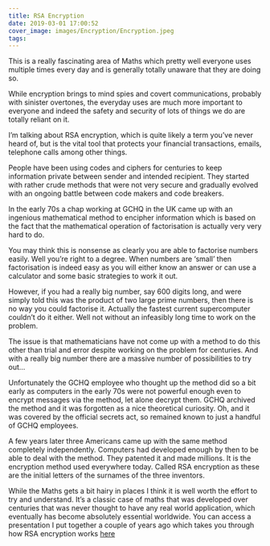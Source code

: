 ```yaml
---
title: RSA Encryption
date: 2019-03-01 17:00:52
cover_image: images/Encryption/Encryption.jpeg
tags:
---
```


This is a really fascinating area of Maths which pretty well everyone uses multiple times every day and is generally totally unaware that they are doing so.

While encryption brings to mind spies and covert communications, probably with sinister overtones, the everyday uses are much more important to everyone and indeed the safety and security of lots of things we do are totally reliant on it.

I’m talking about RSA encryption, which is quite likely a term you’ve never heard of, but is the vital tool that protects your financial transactions, emails, telephone calls among other things.

People have been using codes and ciphers for centuries to keep information private between sender and intended recipient.  They started with rather crude methods that were not very secure and gradually evolved with an ongoing battle between code makers and code breakers.

In the early 70s a chap working at GCHQ in the UK came up with an ingenious mathematical method to encipher information which is based on the fact that the mathematical operation of factorisation is actually very very hard to do.

You may think this is nonsense as clearly you are able to factorise numbers easily.  Well you’re right to a degree.  When numbers are ‘small’ then factorisation is indeed easy as you will either know an answer or can use a calculator and some basic strategies to work it out.

However, if you had a really big number, say 600 digits long, and were simply told this was the product of two large prime numbers, then there is no way you could factorise it. Actually the fastest current supercomputer couldn’t do it either.  Well not without an infeasibly long time to work on the problem.

The issue is that mathematicians have not come up with a method to do this other than trial and error despite working on the problem for centuries.  And with a really big number there are a massive number of possibilities to try out...

Unfortunately the GCHQ employee who thought up the method did so a bit early as computers in the early 70s were not powerful enough even to encrypt messages via the method, let alone decrypt them.  GCHQ archived the method and it was forgotten as a nice theoretical curiosity.  Oh, and it was covered by the official secrets act, so remained known to just a handful of GCHQ employees.

A few years later three Americans came up with the same method completely independently.  Computers had developed enough by then to be able to deal with the method.  They patented it and made millions.  It is the encryption method used everywhere today.  Called RSA encryption as these are the initial letters of the surnames of the three inventors.

<p>While the Maths gets a bit hairy in places I think it is well worth the effort to try and understand.  It’s a classic case of maths that was developed over centuries that was never thought to have any real world application, which eventually has become absolutely essential worldwide.  You can access a presentation I put together a couple of years ago which takes you through how RSA encryption works <a href="https://docs.google.com/presentation/d/1sdE04NC8mDEP8sG9R5MizYo2QJR0us-KOnULaTWloiA/edit?usp=sharing">here</a>
</p>
